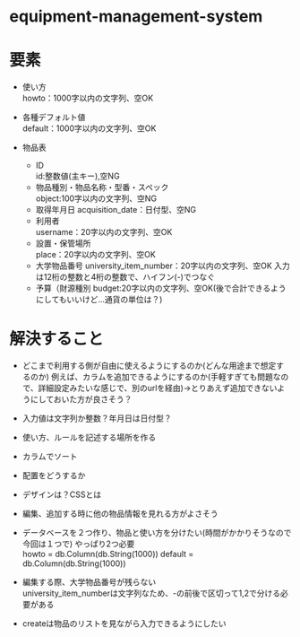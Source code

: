 # equipment-management-system

# 要素
- 使い方  
howto：1000字以内の文字列、空OK

- 各種デフォルト値  
default：1000字以内の文字列、空OK

- 物品表  
  - ID  
id:整数値(主キー),空NG
  - 物品種別・物品名称・型番・スペック  
object:100字以内の文字列、空NG
  - 取得年月日
acquisition_date：日付型、空NG
  - 利用者  
username：20字以内の文字列、空OK
  - 設置・保管場所  
place：20字以内の文字列、空OK
  - 大学物品番号
university_item_number：20字以内の文字列、空OK
入力は12桁の整数と4桁の整数で、ハイフン(-)でつなぐ
  - 予算（財源種別
budget:20字以内の文字列、空OK(後で合計できるようにしてもいいけど...通貨の単位は？)

# 解決すること

- どこまで利用する側が自由に使えるようにするのか(どんな用途まで想定するのか)
例えば、カラムを追加できるようにするのか(手軽すぎても問題なので、詳細設定みたいな感じで、別のurlを経由)→とりあえず追加できないようにしておいた方が良さそう？
- 入力値は文字列か整数？年月日は日付型？ 
- 使い方、ルールを記述する場所を作る
- カラムでソート
- 配置をどうするか
- デザインは？CSSとは
- 編集、追加する時に他の物品情報を見れる方がよさそう  

- データベースを２つ作り、物品と使い方を分けたい(時間がかかりそうなので今回は１つで)
やっぱり2つ必要  
    howto = db.Column(db.String(1000))
    default = db.Column(db.String(1000))

- 編集する際、大学物品番号が残らない  
university_item_numberは文字列なため、-の前後で区切って1,2で分ける必要がある

- createは物品のリストを見ながら入力できるようにしたい